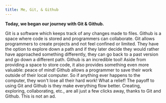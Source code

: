 ```yaml
---
title: Me, Git, & Github
---
```


**Today, we began our journey with Git & Github.**

Git is a software which keeps track of any changes made to files. 
Github is a space where code is stored and programmers can collaborate. 
Git allows programmers to create projects and not feel confined or limited. They have the option to explore down a path and if they later decide they would rather have approached something differently, they can go back to a past version and go down a different path. 
Github is an incredible tool! Aside from providing a space to store code, it also provides something even more valuable: peace of mind! Github allows a programmer to save their work outside of their local computer. So if anything ever happens to the computer, they won't lose all their hard work! What a relief! 
The payoff to using Git and Github is they make everything flow better. Creating, exploring, collaborating, etc., are all just a few clicks away, thanks to Git and Github. This is not an ad. 